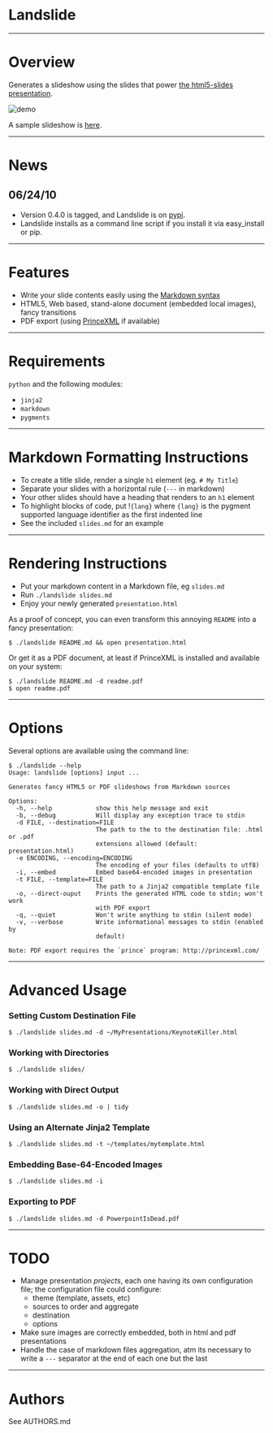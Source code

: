 Landslide
=========

---

Overview
========

Generates a slideshow using the slides that power
[the html5-slides presentation](http://apirocks.com/html5/html5.html).

![demo](http://files.droplr.com.s3.amazonaws.com/files/6619162/1bcGcm.html5_presentation.png)

A sample slideshow is [here](http://adamzap.com/random/landslide.html).

---

News
====

06/24/10
--------

- Version 0.4.0 is tagged, and Landslide is on [pypi](http://pypi.python.org/pypi/landslide/0.4.0).
- Landslide installs as a command line script if you install it via easy_install or pip.

---

Features
========

- Write your slide contents easily using the [Markdown syntax](http://daringfireball.net/projects/markdown/syntax)
- HTML5, Web based, stand-alone document (embedded local images), fancy transitions
- PDF export (using [PrinceXML](http://www.princexml.com/) if available)

---

Requirements
============

`python` and the following modules:

- `jinja2`
- `markdown`
- `pygments`

---

Markdown Formatting Instructions
================================

- To create a title slide, render a single `h1` element (eg. `# My Title`)
- Separate your slides with a horizontal rule (`---` in markdown)
- Your other slides should have a heading that renders to an `h1` element
- To highlight blocks of code, put !`{lang}` where `{lang}` is the pygment supported language identifier as the first indented line
- See the included `slides.md` for an example

---

Rendering Instructions
======================

- Put your markdown content in a Markdown file, eg `slides.md`
- Run `./landslide slides.md`
- Enjoy your newly generated `presentation.html`

As a proof of concept, you can even transform this annoying `README` into a fancy presentation:

    $ ./landslide README.md && open presentation.html

Or get it as a PDF document, at least if PrinceXML is installed and available on your system:

    $ ./landslide README.md -d readme.pdf
    $ open readme.pdf

---

Options
=======

Several options are available using the command line:

    $ ./landslide --help
    Usage: landslide [options] input ...

    Generates fancy HTML5 or PDF slideshows from Markdown sources

    Options:
      -h, --help            show this help message and exit
      -b, --debug           Will display any exception trace to stdin
      -d FILE, --destination=FILE
                            The path to the to the destination file: .html or .pdf
                            extensions allowed (default: presentation.html)
      -e ENCODING, --encoding=ENCODING
                            The encoding of your files (defaults to utf8)
      -i, --embed           Embed base64-encoded images in presentation
      -t FILE, --template=FILE
                            The path to a Jinja2 compatible template file
      -o, --direct-ouput    Prints the generated HTML code to stdin; won't work
                            with PDF export
      -q, --quiet           Won't write anything to stdin (silent mode)
      -v, --verbose         Write informational messages to stdin (enabled by
                            default)

    Note: PDF export requires the `prince` program: http://princexml.com/

---

Advanced Usage
==============

### Setting Custom Destination File

    $ ./landslide slides.md -d ~/MyPresentations/KeynoteKiller.html

### Working with Directories

    $ ./landslide slides/

### Working with Direct Output

    $ ./landslide slides.md -o | tidy

### Using an Alternate Jinja2 Template

    $ ./landslide slides.md -t ~/templates/mytemplate.html

### Embedding Base-64-Encoded Images

    $ ./landslide slides.md -i

### Exporting to PDF

    $ ./landslide slides.md -d PowerpointIsDead.pdf

---

TODO
====

- Manage presentation *projects*, each one having its own configuration file; the configuration file could configure:
    - theme (template, assets, etc)
    - sources to order and aggregate
    - destination
    - options
- Make sure images are correctly embedded, both in html and pdf presentations
- Handle the case of markdown files aggregation, atm its necessary to write a `---` separator at the end of each one but the last

---

Authors
=======

See AUTHORS.md
